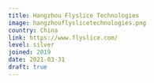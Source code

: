 ```yaml
---
title: Hangzhou Flyslice Technologies
image: hangzhouflyslicetechnologies.png
country: China
link: https://www.flyslice.com/
level: silver
joined: 2019
date: 2021-03-31
draft: true
---
```

